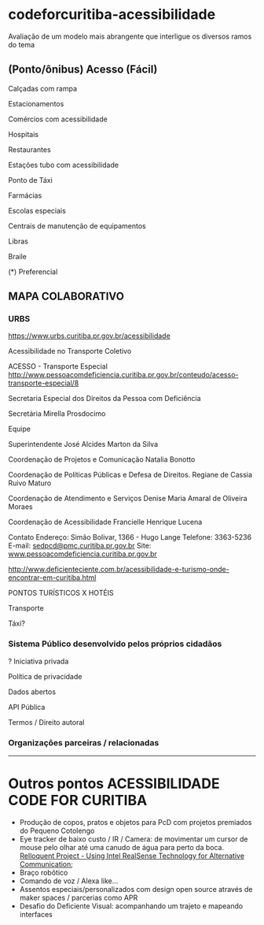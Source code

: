 # codeforcuritiba-acessibilidade
Avaliação de um modelo mais abrangente que interligue os diversos ramos do tema

## (Ponto/ônibus) Acesso (Fácil)

Calçadas com rampa

Estacionamentos

Comércios com acessibilidade

Hospitais

Restaurantes

Estações tubo com acessibilidade

Ponto de Táxi

Farmácias

Escolas especiais

Centrais de manutenção de equipamentos

Libras

Braile

(*) Preferencial

## MAPA COLABORATIVO

### URBS

https://www.urbs.curitiba.pr.gov.br/acessibilidade

Acessibilidade no Transporte Coletivo


ACESSO - Transporte Especial
http://www.pessoacomdeficiencia.curitiba.pr.gov.br/conteudo/acesso-transporte-especial/8

Secretaria Especial dos Direitos da Pessoa com Deficiência

Secretária
Mirella Prosdocimo

Equipe

Superintendente
José Alcides Marton da Silva

Coordenação de Projetos e Comunicação
Natalia Bonotto

Coordenação de Políticas Públicas e Defesa de Direitos.
Regiane de Cassia Ruivo Maturo

Coordenação de Atendimento e Serviços
Denise Maria Amaral de Oliveira Moraes

Coordenação de Acessibilidade
Francielle Henrique Lucena
 

Contato
Endereço: Simão Bolivar, 1366 - Hugo Lange
Telefone: 3363-5236
E-mail: sedpcd@pmc.curitiba.pr.gov.br
Site: www.pessoacomdeficiencia.curitiba.pr.gov.br



http://www.deficienteciente.com.br/acessibilidade-e-turismo-onde-encontrar-em-curitiba.html

PONTOS TURÍSTICOS
X
HOTÉIS

Transporte

Táxi?

### Sistema Público desenvolvido pelos próprios cidadãos

? Iniciativa privada

Política de privacidade

Dados abertos

API Pública

Termos / Direito autoral

### Organizações parceiras / relacionadas

------------------------------

# Outros pontos ACESSIBILIDADE CODE FOR CURITIBA

- Produção de copos, pratos e objetos para PcD com projetos premiados do Pequeno Cotolengo
- Eye tracker de baixo custo / IR / Camera: de movimentar um cursor de mouse pelo olhar até uma canudo de água para perto da boca. [Relloquent Project - Using Intel RealSense Technology for Alternative Communication](https://devmesh.intel.com/projects/407);
- Braço robôtico
- Comando de voz / Alexa like...
- Assentos especiais/personalizados com design open source através de maker spaces / parcerias como APR
- Desafio do Deficiente Visual: acompanhando um trajeto e mapeando interfaces

